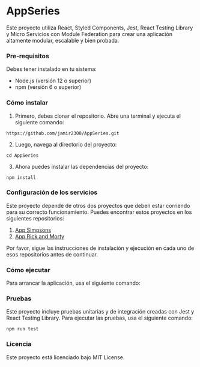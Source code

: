 # AppSeries

Este proyecto utiliza React, Styled Components, Jest, React Testing Library y Micro Servicios con Module Federation para crear una aplicación altamente modular, escalable y bien probada.

### Pre-requisitos
Debes tener instalado en tu sistema:

* Node.js (versión 12 o superior)
* npm (versión 6 o superior)

### Cómo instalar
1. Primero, debes clonar el repositorio. Abre una terminal y ejecuta el siguiente comando:

```https://github.com/jamir2308/AppSeries.git```

2. Luego, navega al directorio del proyecto:

```cd AppSeries```

3. Ahora puedes instalar las dependencias del proyecto:

```npm install```

### Configuración de los servicios

Este proyecto depende de otros dos proyectos que deben estar corriendo para su correcto funcionamiento. Puedes encontrar estos proyectos en los siguientes repositorios:

1. [App Simpsons](https://github.com/jamir2308/AppSimpsons)
2. [App Rick and Morty](https://github.com/jamir2308/app-rickandmorty)

Por favor, sigue las instrucciones de instalación y ejecución en cada uno de esos repositorios antes de continuar.

### Cómo ejecutar

Para arrancar la aplicación, usa el siguiente comando:

### Pruebas

Este proyecto incluye pruebas unitarias y de integración creadas con Jest y React Testing Library. Para ejecutar las pruebas, usa el siguiente comando:

```npm run test```

### Licencia
Este proyecto está licenciado bajo MIT License.
